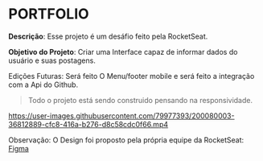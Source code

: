 # PORTFOLIO

**Descrição**: Esse projeto é um desáfio feito pela RocketSeat.

**Objetivo do Projeto**: Criar uma Interface capaz de informar dados do usuário e suas postagens.

Edições Futuras: Será feito O Menu/footer mobile e será feito a integração com a Api do Github.
> Todo o projeto está sendo construido pensando na responsividade. 


https://user-images.githubusercontent.com/79977393/200080003-36812889-cfc8-416a-b276-d8c58cdc0f66.mp4


Observação: O Design foi proposto pela própria equipe da RocketSeat:
[Figma](https://www.figma.com/file/hmw0EV15kou8ePwAbYmeBg/DD-%2F-Portfolio-(Copy)?node-id=3%3A2)
